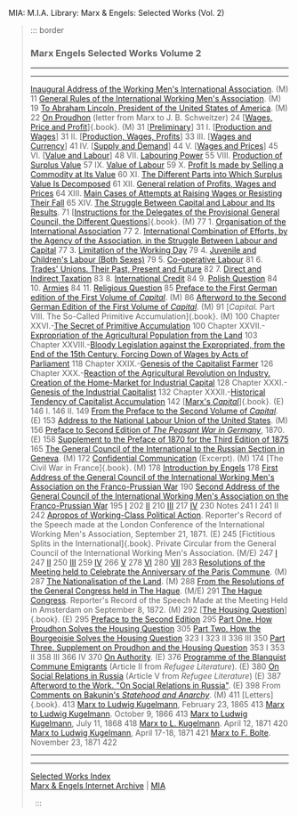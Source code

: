 MIA: M.I.A. Library: Marx & Engels: Selected Works (Vol. 2)

> ::: border
>  
>
> ### Marx Engels Selected Works Volume 2
>
> ------------------------------------------------------------------------
>
>   ---------------------------------------------------------------------------------------------------------------------------------------------------------------------------------------------------------- -----
>   [Inaugural Address of the Working Men's International Association](../../1864/10/27.htm). (M)                                                                                                              11
>   [General Rules of the International Working Men's Association](../../1864/10/27b.htm). (M)                                                                                                                 19
>   [To Abraham Lincoln, President of the United States of America](../../../../../history/international/iwma/documents/1864/lincoln-letter.htm). (M)                                                          22
>   [On Proudhon](../../1865/letters/65_01_24.htm) (letter from Marx to J. B. Schweitzer)                                                                                                                      24
>   [[Wages, Price and Profit](../../1865/value-price-profit/index.htm)]{.book}. (M)                                                                                                                           31
>   \[[Preliminary](../../1865/value-price-profit/ch01.htm#c0)\]                                                                                                                                               31
>   I. \[[Production and Wages](../../1865/value-price-profit/ch01.htm#c1)\]                                                                                                                                   31
>   II\. \[[Production, Wages, Profits](../../1865/value-price-profit/ch01.htm#c2)\]                                                                                                                           33
>   III\. \[[Wages and Currency](../../1865/value-price-profit/ch01.htm#c3)\]                                                                                                                                  41
>   IV\. \[[Supply and Demand](../../1865/value-price-profit/ch01.htm#c4)\]                                                                                                                                    44
>   V. \[[Wages and Prices](../../1865/value-price-profit/ch01.htm#c5)\]                                                                                                                                       45
>   VI\. \[[Value and Labour](../../1865/value-price-profit/ch02.htm#c6)\]                                                                                                                                     48
>   VII\. [Labouring Power](../../1865/value-price-profit/ch02.htm#c7)                                                                                                                                         55
>   VIII\. [Production of Surplus Value](../../1865/value-price-profit/ch02.htm#c8)                                                                                                                            57
>   IX\. [Value of Labour](../../1865/value-price-profit/ch02.htm#c9)                                                                                                                                          59
>   X. [Profit Is made by Selling a Commodity at Its Value](../../1865/value-price-profit/ch02.htm#c10)                                                                                                        60
>   XI\. [The Different Parts into Which Surplus Value Is Decomposed](../../1865/value-price-profit/ch02.htm#c11)                                                                                              61
>   XII\. [General relation of Profits, Wages and Prices](../../1865/value-price-profit/ch03.htm#c12)                                                                                                          64
>   XIII\. [Main Cases of Attempts at Raising Wages or Resisting Their Fall](../../1865/value-price-profit/ch03.htm#c13)                                                                                       65
>   XIV\. [The Struggle Between Capital and Labour and Its Results](../../1865/value-price-profit/ch03.htm#c14).                                                                                               71
>   [[Instructions for the Delegates of the Provisional General Council, the Different Questions](../../1866/08/instructions.htm)]{.book}. (M)                                                                 77
>   1\. [Organisation of the International Association](../../1866/08/instructions.htm#01)                                                                                                                     77
>   2\. [International Combination of Efforts, by the Agency of the Association, in the Struggle Between Labour and Capital](../../1866/08/instructions.htm#02)                                                77
>   3\. [Limitation of the Working Day](../../1866/08/instructions.htm#03)                                                                                                                                     79
>   4\. [Juvenile and Children's Labour (Both Sexes)](../../1866/08/instructions.htm#04)                                                                                                                       79
>   5\. [Co-operative Labour](../../1866/08/instructions.htm#05)                                                                                                                                               81
>   6\. [Trades' Unions. Their Past, Present and Future](../../1866/08/instructions.htm#06)                                                                                                                    82
>   7\. [Direct and Indirect Taxation](../../1866/08/instructions.htm#07)                                                                                                                                      83
>   8\. [International Credit](../../1866/08/instructions.htm#08)                                                                                                                                              84
>   9\. [Polish Question](../../1866/08/instructions.htm#09)                                                                                                                                                   84
>   10\. [Armies](../../1866/08/instructions.htm#10)                                                                                                                                                           84
>   11\. [Religious Question](../../1866/08/instructions.htm#11)                                                                                                                                               85
>   [Preface to the First German edition of the First Volume of *Capital*](../../1867-c1/p1.htm). (M)                                                                                                          86
>   [Afterword to the Second German Edition of the First Volume of *Capital*](../../1867-c1/p4.htm). (M)                                                                                                       91
>   [*Capital.* Part VIII. The So-Called Primitive Accumulation]{.book}. (M)                                                                                                                                   100
>   Chapter XXVI.-[The Secret of Primitive Accumulation](../../1867-c1/ch26.htm)                                                                                                                               100
>   Chapter XXVII.-[Expropriation of the Agricultural Population from the Land](../../1867-c1/ch27.htm)                                                                                                        103
>   Chapter XXVIII.-[Bloody Legislation against the Expropriated, from the End of the 15th Century. Forcing Down of Wages by Acts of Parliament](../../1867-c1/ch28.htm)                                       118
>   Chapter XXIX.-[Genesis of the Capitalist Farmer](../../1867-c1/ch29.htm)                                                                                                                                   126
>   Chapter XXX.-[Reaction of the Agricultural Revolution on Industry. Creation of the Home-Market for Industrial Capital](../../1867-c1/ch30.htm)                                                             128
>   Chapter XXXI.-[Genesis of the Industrial Capitalist](../../1867-c1/ch31.htm)                                                                                                                               132
>   Chapter XXXII.-[Historical Tendency of Capitalist Accumulation](../../1867-c1/ch32.htm)                                                                                                                    142
>   [[Marx's *Capital*](../../1867-c1/1868-syn/index.htm)]{.book}. (E)                                                                                                                                         146
>   I.                                                                                                                                                                                                         146
>   II\.                                                                                                                                                                                                       149
>   [From the Preface to the Second Volume of *Capital*](../../1885-c2/ch00.htm#1885). (E)                                                                                                                     153
>   [Address to the National Labour Union of the United States](../../../../../history/international/iwma/documents/1869/us-labor.htm). (M)                                                                    156
>   [Preface to Second Edition of *The Peasant War in Germany*](../../1850/peasant-war-germany/ch0a.htm), 1870. (E)                                                                                            158
>   [Supplement to the Preface of 1870 for the Third Edition of 1875](../../1850/peasant-war-germany/ch0b.htm)                                                                                                 165
>   [The General Council of the International to the Russian Section in Geneva](../../1870/03/24.htm). (M)                                                                                                     172
>   [Confidential Communication](../../1870/03/28.htm) (Excerpt). (M)                                                                                                                                          174
>   [The Civil War in France]{.book}. (M)                                                                                                                                                                      178
>   [Introduction by Engels](../../1871/civil-war-france/intro.htm)                                                                                                                                            178
>   [First Address of the General Council of the International Working Men's Association on the Franco-Prussian War](../../1871/civil-war-france/ch01.htm)                                                     190
>   [Second Address of the General Council of the International Working Men's Association on the Franco-Prussian War](../../1871/civil-war-france/ch02.htm)                                                    195
>   [I](../../1871/civil-war-france/ch03.htm)                                                                                                                                                                  202
>   [II](../../1871/civil-war-france/ch04.htm)                                                                                                                                                                 210
>   [III](../../1871/civil-war-france/ch05.htm)                                                                                                                                                                217
>   [IV](../../1871/civil-war-france/ch06.htm)                                                                                                                                                                 230
>   Notes                                                                                                                                                                                                      241
>   I                                                                                                                                                                                                          241
>   II                                                                                                                                                                                                         242
>   [Apropos of Working-Class Political Action](../../1871/09/21.htm). Reporter's Record of the Speech made at the London Conference of the International Working Men's Association, September 21, 1871. (E)   245
>   [Fictitious Splits in the International]{.book}. Private Circular from the General Council of the International Working Men's Association. (M/E)                                                           247
>   [I](../../1872/03/fictitious-splits.htm#p1)                                                                                                                                                                247
>   [II](../../1872/03/fictitious-splits.htm#p2)                                                                                                                                                               250
>   [III](../../1872/03/fictitious-splits.htm#p3)                                                                                                                                                              259
>   [IV](../../1872/03/fictitious-splits.htm#p4)                                                                                                                                                               266
>   [V](../../1872/03/fictitious-splits.htm#p5)                                                                                                                                                                278
>   [VI](../../1872/03/fictitious-splits.htm#p6)                                                                                                                                                               280
>   [VII](../../1872/03/fictitious-splits.htm#p7)                                                                                                                                                              283
>   [Resolutions of the Meeting held to Celebrate the Anniversary of the Paris Commune](../../1872/03/18.htm). (M)                                                                                             287
>   [The Nationalisation of the Land](../../1872/04/nationalisation-land.htm). (M)                                                                                                                             288
>   [From the Resolutions of the General Congress held in The Hague](../../../../../history/international/iwma/documents/1872/hague-conference/resolutions.htm). (M/E)                                         291
>   [The Hague Congress](../../1872/09/08.htm). Reporter's Record of the Speech Made at the Meeting Held in Amsterdam on September 8, 1872. (M)                                                                292
>   [[The Housing Question](../../1872/housing-question/index.htm)]{.book}. (E)                                                                                                                                295
>   [Preface to the Second Edition](../../1872/housing-question/preface.htm)                                                                                                                                   295
>   [Part One. How Proudhon Solves the Housing Question](../../1872/housing-question/ch01.htm)                                                                                                                 305
>   [Part Two. How the Bourgeoisie Solves the Housing Question](../../1872/housing-question/ch02.htm)                                                                                                          323
>   I                                                                                                                                                                                                          323
>   II                                                                                                                                                                                                         336
>   III                                                                                                                                                                                                        350
>   [Part Three. Supplement on Proudhon and the Housing Question](../../1872/housing-question/ch03.htm)                                                                                                        353
>   I                                                                                                                                                                                                          353
>   II                                                                                                                                                                                                         358
>   III                                                                                                                                                                                                        366
>   IV                                                                                                                                                                                                         370
>   [On Authority](../../1872/10/authority.htm). (E)                                                                                                                                                           376
>   [Programme of the Blanquist Commune Emigrants](../../1874/06/26.htm) (Article II from *Refugee Literature*). (E)                                                                                           380
>   [On Social Relations in Russia](../../1874/refugee-literature/ch05.htm) (Article V from *Refugee Literature*) (E)                                                                                          387
>   [Afterword to the Work. "On Social Relations in Russia"](../../1894/01/russia.htm). (E)                                                                                                                    398
>   From [Comments on Bakunin's *Statehood and Anarchy*](../../1874/04/bakunin-notes.htm). (M)                                                                                                                 411
>   [Letters]{.book}.                                                                                                                                                                                          413
>   [Marx to Ludwig Kugelmann](../../1865/letters/65_02_23.htm), February 23, 1865                                                                                                                             413
>   [Marx to Ludwig Kugelmann](../../1866/letters/66_10_09.htm). October 9, 1866                                                                                                                               413
>   [Marx to Ludwig Kugelmann](../../1868/letters/68_07_11.htm), July 11, 1868                                                                                                                                 418
>   [Marx to L. Kugelmann](../../1871/letters/71_04_12.htm). April 12, 1871                                                                                                                                    420
>   [Marx to Ludwig Kugelmann](../../1871/letters/71_04_17.htm), April 17-18, 1871                                                                                                                             421
>   [Marx to F. Bolte](../../1871/letters/71_11_23.htm). November 23, 1871                                                                                                                                     422
>   ---------------------------------------------------------------------------------------------------------------------------------------------------------------------------------------------------------- -----
>
> ------------------------------------------------------------------------
>
> [Selected Works Index](../index.htm)\
> [Marx & Engels Internet Archive](../../../index.htm) \|
> [MIA](../../../../../index.htm)
>
>  
> :::

